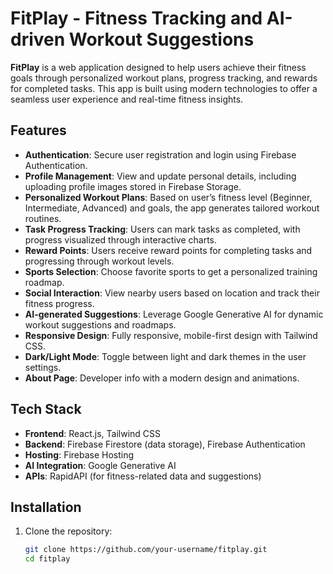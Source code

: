 # FitPlay - Fitness Tracking and AI-driven Workout Suggestions

**FitPlay** is a web application designed to help users achieve their fitness goals through personalized workout plans, progress tracking, and rewards for completed tasks. This app is built using modern technologies to offer a seamless user experience and real-time fitness insights.

## Features

- **Authentication**: Secure user registration and login using Firebase Authentication.
- **Profile Management**: View and update personal details, including uploading profile images stored in Firebase Storage.
- **Personalized Workout Plans**: Based on user’s fitness level (Beginner, Intermediate, Advanced) and goals, the app generates tailored workout routines.
- **Task Progress Tracking**: Users can mark tasks as completed, with progress visualized through interactive charts.
- **Reward Points**: Users receive reward points for completing tasks and progressing through workout levels.
- **Sports Selection**: Choose favorite sports to get a personalized training roadmap.
- **Social Interaction**: View nearby users based on location and track their fitness progress.
- **AI-generated Suggestions**: Leverage Google Generative AI for dynamic workout suggestions and roadmaps.
- **Responsive Design**: Fully responsive, mobile-first design with Tailwind CSS.
- **Dark/Light Mode**: Toggle between light and dark themes in the user settings.
- **About Page**: Developer info with a modern design and animations.

## Tech Stack

- **Frontend**: React.js, Tailwind CSS
- **Backend**: Firebase Firestore (data storage), Firebase Authentication
- **Hosting**: Firebase Hosting
- **AI Integration**: Google Generative AI
- **APIs**: RapidAPI (for fitness-related data and suggestions)

## Installation

1. Clone the repository:
   ```bash
   git clone https://github.com/your-username/fitplay.git
   cd fitplay
